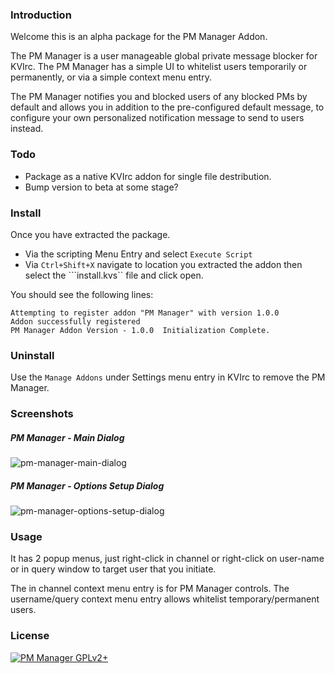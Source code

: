 ### Introduction

Welcome this is an alpha package for the PM Manager Addon.

The PM Manager is a user manageable global private message blocker for KVIrc.
The PM Manager has a simple UI to whitelist users temporarily or permanently, or
via a simple context menu entry.

The PM Manager notifies you and blocked users of any blocked PMs by default and
allows you in addition to the pre-configured default message, to configure your
own personalized notification message to send to users instead.

### Todo

* Package as a native KVIrc addon for single file destribution.
* Bump version to beta at some stage? 

### Install

Once you have extracted the package.
* Via the scripting Menu Entry and select `Execute Script`
* Via ```Ctrl+Shift+X``` navigate to location you extracted the addon
  then select the ```install.kvs`` file and click open.

You should see the following lines:

```
Attempting to register addon "PM Manager" with version 1.0.0
Addon successfully registered
PM Manager Addon Version - 1.0.0  Initialization Complete.
```

### Uninstall
Use the `Manage Addons` under Settings menu entry in KVIrc to remove the PM Manager.

### Screenshots

##### PM Manager -  Main Dialog
![pm-manager-main-dialog](./pmm-help/images/pmmanager.png "PM Manager - Main Dialog")

##### PM Manager - Options Setup Dialog
![pm-manager-options-setup-dialog](./pmm-help/images/pmsetup.png "PM Manager - Options Setup Dialog")

### Usage

It has 2 popup menus, just right-click in channel or right-click on user-name or
in query window to target user that you initiate.

The in channel context menu entry is for PM Manager controls.
The username/query context menu entry allows whitelist temporary/permanent users.

### License

[![PM Manager GPLv2+](https://img.shields.io/badge/%20%20PM_Manager%20%20-%20GPLv2+%20-blue.svg)](LICENCE)
